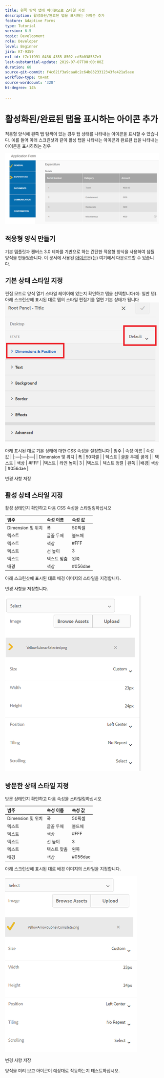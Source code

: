 ```yaml
---
title: 왼쪽 탐색 탭에 아이콘으로 스타일 지정
description: 활성화된/완료된 탭을 표시하는 아이콘 추가
feature: Adaptive Forms
type: Tutorial
version: 6.5
topic: Development
role: Developer
level: Beginner
jira: KT-9359
exl-id: f7c1f991-0486-4355-8502-cd5b038537e3
last-substantial-update: 2019-07-07T00:00:00Z
duration: 68
source-git-commit: f4c621f3a9caa8c2c64b8323312343fe421a5aee
workflow-type: tm+mt
source-wordcount: '328'
ht-degree: 14%

---
```


# 활성화된/완료된 탭을 표시하는 아이콘 추가

적응형 양식에 왼쪽 탭 탐색이 있는 경우 탭 상태를 나타내는 아이콘을 표시할 수 있습니다. 예를 들어 아래 스크린샷과 같이 활성 탭을 나타내는 아이콘과 완료된 탭을 나타내는 아이콘을 표시하려는 경우

![도구 모음 간격](assets/active-completed.png)

## 적응형 양식 만들기

기본 템플릿과 캔버스 3.0 테마를 기반으로 하는 간단한 적응형 양식을 사용하여 샘플 양식을 만들었습니다.
이 문서에 사용된 [아이콘](assets/icons.zip)은(는) 여기에서 다운로드할 수 있습니다.


## 기본 상태 스타일 지정

편집 모드로 양식 열기
스타일 레이어에 있는지 확인하고 탭을 선택합니다(예: 일반 탭).
아래 스크린샷에 표시된 대로 탭의 스타일 편집기를 열면 기본 상태가 됩니다
![navigation-tab](assets/navigation-tab.png)

아래 표시된 대로 기본 상태에 대한 CSS 속성을 설정합니다
| 범주 | 속성 이름  |  속성 값 |
|:—|:—|:—|
| Dimension 및 위치 | 폭 | 50픽셀 |
| 텍스트 | 글꼴 두께| 굵게 |
| 텍스트 | 색상 | #FFF |
|텍스트 | 라인 높이| 3 |
|텍스트  | 텍스트 정렬 | 왼쪽 |
|배경| 색상 | #056dae |

변경 사항 저장

## 활성 상태 스타일 지정

활성 상태인지 확인하고 다음 CSS 속성을 스타일링하십시오

| 범주 | 속성 이름 | 속성 값 |
|:---|:---|:---|
| Dimension 및 위치 | 폭 | 50픽셀 |
| 텍스트 | 글꼴 두께 | 볼드체 |
| 텍스트 | 색상 | #FFF |
| 텍스트 | 선 높이 | 3 |
| 텍스트 | 텍스트 맞춤 | 왼쪽 |
| 배경 | 색상 | #056dae |

아래 스크린샷에 표시된 대로 배경 이미지의 스타일을 지정합니다.

변경 사항을 저장합니다.



![활성 상태](assets/active-state.png)

## 방문한 상태 스타일 지정

방문 상태인지 확인하고 다음 속성을 스타일링하십시오

| 범주 | 속성 이름 | 속성 값 |
|:---|:---|:---|
| Dimension 및 위치 | 폭 | 50픽셀 |
| 텍스트 | 글꼴 두께 | 볼드체 |
| 텍스트 | 색상 | #FFF |
| 텍스트 | 선 높이 | 3 |
| 텍스트 | 텍스트 맞춤 | 왼쪽 |
| 배경 | 색상 | #056dae |

아래 스크린샷에 표시된 대로 배경 이미지의 스타일을 지정합니다.


![방문한 상태](assets/visited-state.png)

변경 사항 저장

양식을 미리 보고 아이콘이 예상대로 작동하는지 테스트하십시오.
